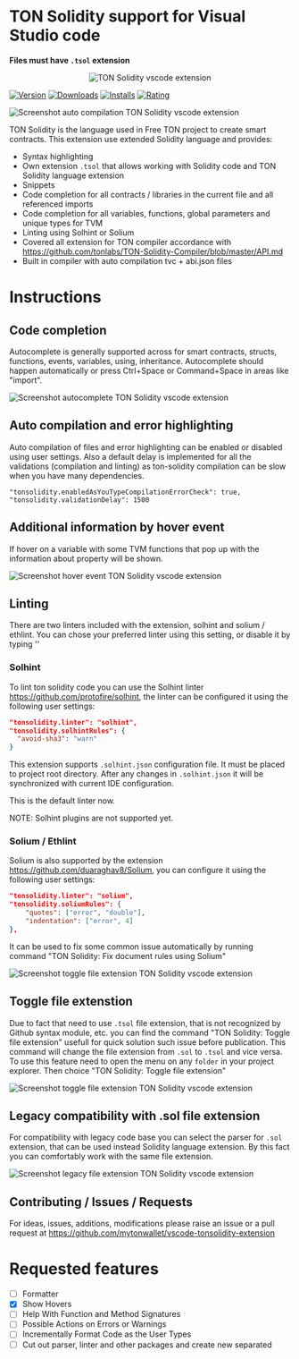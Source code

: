 # TON Solidity support for Visual Studio code

**Files must have `.tsol` extension**

<div align="center">
  <img src="./images/icon.png" title="TON Solidity vscode extension">
</div>

[![Version](https://vsmarketplacebadge.apphb.com/version/mytonwallet.ton-solidity-extension.svg)](https://marketplace.visualstudio.com/items?itemName=mytonwallet.ton-solidity-extension)  [![Downloads](https://vsmarketplacebadge.apphb.com/downloads/mytonwallet.ton-solidity-extension.svg)](https://marketplace.visualstudio.com/items?itemName=mytonwallet.ton-solidity-extension) [![Installs](https://vsmarketplacebadge.apphb.com/installs/mytonwallet.ton-solidity-extension.svg)](https://marketplace.visualstudio.com/items?itemName=mytonwallet.ton-solidity-extension) [![Rating](https://vsmarketplacebadge.apphb.com/rating-star/mytonwallet.solidity.svg)](https://marketplace.visualstudio.com/items?itemName=mytonwallet.ton-solidity-extension#review-details)

![Screenshot auto compilation TON Solidity vscode extension](images/auto_compilation.gif)

TON Solidity is the language used in Free TON project to create smart contracts.
This extension use extended Solidity language and provides: 

* Syntax highlighting
* Own extension `.tsol` that allows working with Solidity code and TON Solidity language extension
* Snippets
* Code completion for all contracts / libraries in the current file and all referenced imports
* Code completion for all variables, functions, global parameters and unique types for TVM
* Linting using Solhint or Solium
* Covered all extension for TON compiler accordance with https://github.com/tonlabs/TON-Solidity-Compiler/blob/master/API.md
* Built in compiler with auto compilation tvc + abi.json files

# Instructions

## Code completion

Autocomplete is generally supported across for smart contracts, structs, functions, events, variables, using, inheritance. Autocomplete should happen automatically or press Ctrl+Space or Command+Space in areas like "import".

![Screenshot autocomplete TON Solidity vscode extension](images/autocomple.gif)

## Auto compilation and error highlighting

Auto compilation of files and error highlighting can be enabled or disabled using user settings. Also a default delay is implemented for all the validations (compilation and linting) as ton-solidity compilation can be slow when you have many dependencies.

```
"tonsolidity.enabledAsYouTypeCompilationErrorCheck": true,
"tonsolidity.validationDelay": 1500
```

## Additional information by hover event

If hover on a variable with some TVM functions that pop up with the information about property will be shown.

![Screenshot hover event TON Solidity vscode extension](images/hover.gif)

## Linting

There are two linters included with the extension, solhint and solium / ethlint. You can chose your preferred linter using this setting, or disable it by typing ''

### Solhint

To lint ton solidity code you can use the Solhint linter https://github.com/protofire/solhint, the linter can be configured it using the following user settings:

```json
"tonsolidity.linter": "solhint",
"tonsolidity.solhintRules": {
  "avoid-sha3": "warn"
}
```

This extension supports `.solhint.json` configuration file. It must be placed to project root 
directory. After any changes in `.solhint.json` it will be synchronized with current IDE 
configuration. 

This is the default linter now.

NOTE: Solhint plugins are not supported yet.

### Solium / Ethlint

Solium is also supported by the extension https://github.com/duaraghav8/Solium, you can configure it using the following user settings:

```json
"tonsolidity.linter": "solium",
"tonsolidity.soliumRules": {
    "quotes": ["error", "double"],
    "indentation": ["error", 4]
},
```

It can be used to fix some common issue automatically by running command "TON Solidity: Fix document rules using Solium"

![Screenshot toggle file extension TON Solidity vscode extension](images/autofix-solium.gif)

## Toggle file extenstion

Due to fact that need to use `.tsol` file extension, that is not recognized by Github syntax module, etc. you can find the command "TON Solidity: Toggle file extension" usefull for quick solution such issue before publication. This command will change the file extension from `.sol` to `.tsol` and vice versa.
To use this feature need to open the menu on any `folder` in your project explorer. Then choice "TON Solidity: Toggle file extension"

![Screenshot toggle file extension TON Solidity vscode extension](images/toggle-file-extension.gif)

## Legacy compatibility with .sol file extension

For compatibility with legacy code base you can select the parser for `.sol` extension, that can be used instead Solidity language extension. By this fact you can comfortably work with the same file extension.

![Screenshot legacy file extension TON Solidity vscode extension](images/legacy-file-extension.gif)

## Contributing / Issues / Requests

For ideas, issues, additions, modifications please raise an issue or a pull request at https://github.com/mytonwallet/vscode-tonsolidity-extension

# Requested features

- [ ] Formatter
- [x] Show Hovers
- [ ] Help With Function and Method Signatures
- [ ] Possible Actions on Errors or Warnings
- [ ] Incrementally Format Code as the User Types
- [ ] Cut out parser, linter and other packages and create new separated